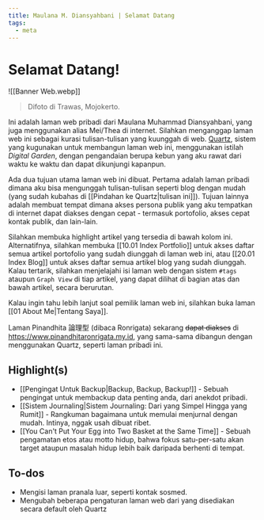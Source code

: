 ```yaml
---
title: Maulana M. Diansyahbani | Selamat Datang
tags:
  - meta
---
```

# Selamat Datang!

![[Banner Web.webp]]
> Difoto di Trawas, Mojokerto.

Ini adalah laman web pribadi dari Maulana Muhammad Diansyahbani, yang juga menggunakan alias Mei/Thea di internet. Silahkan menganggap laman web ini sebagai kurasi tulisan-tulisan yang kuunggah di web. [Quartz](https://quartz.jzhao.xyz/), sistem yang kugunakan untuk membangun laman web ini, menggunakan istilah *Digital Garden*, dengan pengandaian berupa kebun yang aku rawat dari waktu ke waktu dan dapat dikunjungi kapanpun.

Ada dua tujuan utama laman web ini dibuat. Pertama adalah laman pribadi dimana aku bisa mengunggah tulisan-tulisan seperti blog dengan mudah (yang sudah kubahas di [[Pindahan ke Quartz|tulisan ini]]). Tujuan lainnya adalah membuat tempat dimana akses persona publik yang aku tempatkan di internet dapat diakses dengan cepat - termasuk portofolio, akses cepat kontak publik, dan lain-lain.

Silahkan membuka highlight artikel yang tersedia di bawah kolom ini. Alternatifnya, silahkan membuka [[10.01 Index Portfolio]] untuk akses daftar semua artikel portofolio yang sudah diunggah di laman web ini, atau [[20.01 Index Blog]] untuk akses daftar semua artikel blog yang sudah diunggah. Kalau tertarik, silahkan menjelajahi isi laman web dengan sistem `#tags` ataupun `Graph View` di tiap artikel, yang dapat dilihat di bagian atas dan bawah artikel, secara berurutan.

Kalau ingin tahu lebih lanjut soal pemilik laman web ini, silahkan buka laman [[01 About Me|Tentang Saya]].

Laman Pinandhita 論理型 (dibaca Ronrigata) sekarang ~~dapat diakses~~ di https://www.pinandhitaronrigata.my.id, yang sama-sama dibangun dengan menggunakan Quartz, seperti laman pribadi ini. 

## Highlight(s)

- [[Pengingat Untuk Backup|Backup, Backup, Backup!]] - Sebuah pengingat untuk membackup data penting anda, dari anekdot pribadi.
- [[Sistem Journaling|Sistem Journaling: Dari yang Simpel Hingga yang Rumit]] - Rangkuman bagaimana untuk memulai menjurnal dengan mudah. Intinya, nggak usah dibuat ribet.
- [[You Can't Put Your Egg into Two Basket at the Same Time]] - Sebuah pengamatan etos atau motto hidup, bahwa fokus satu-per-satu akan target ataupun masalah hidup lebih baik daripada berhenti di tempat.

## To-dos

- Mengisi laman pranala luar, seperti kontak sosmed.
- Mengubah beberapa pengaturan laman web dari yang disediakan secara default oleh Quartz